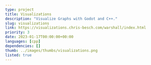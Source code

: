 ```yaml
---
type: project
title: Visualizations
description: "Visualize Graphs with Godot and C++."
slug: visualizations
link: https://visualizations.chris-besch.com/warshall/index.html
priority: 3
date: 2023-01-17T00:00:00+00:00
languages: [cpp]
dependencies: []
thumb: ../images/thumbs/visualizations.png
listed: true
---
```


